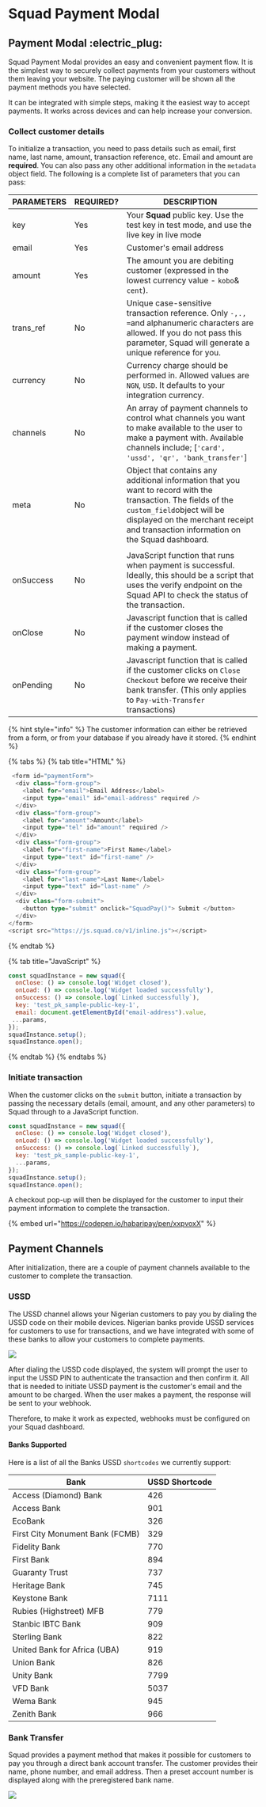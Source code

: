 # Squad Payment Modal

## Payment Modal :electric\_plug:&#x20;

Squad Payment Modal provides an easy and convenient payment flow. It is the simplest way to securely collect payments from your customers without them leaving your website. The paying customer will be shown all the payment methods you have selected.

It can be integrated with simple steps, making it the easiest way to accept payments. It works across devices and can help increase your conversion.

### Collect customer details

To initialize a transaction, you need to pass details such as email, first name, last name, amount, transaction reference, etc. Email and amount are **required**. You can also pass any other additional information in the `metadata` object field. The following is a complete list of parameters that you can pass:

| PARAMETERS | REQUIRED? | DESCRIPTION                                                                                                                                                                                                                        |
| ---------- | --------- | ---------------------------------------------------------------------------------------------------------------------------------------------------------------------------------------------------------------------------------- |
| key        | Yes       | Your **Squad** public key. Use the test key in test mode, and use the live key in live mode                                                                                                                                        |
| email      | Yes       | Customer's email address                                                                                                                                                                                                           |
| amount     | Yes       | The amount you are debiting customer (expressed in the lowest currency value - `kobo`& `cent`).                                                                                                                                    |
| trans\_ref | No        | Unique case-sensitive transaction reference. Only `-,., =`and alphanumeric characters are allowed. If you do not pass this parameter, Squad will generate a unique reference for you.                                              |
| currency   | No        | Currency charge should be performed in. Allowed values are `NGN`, `USD`. It defaults to your integration currency.                                                                                                                 |
| channels   | No        | An array of payment channels to control what channels you want to make available to the user to make a payment with. Available channels include; \[`'card', 'ussd', 'qr', 'bank_transfer'`]                                        |
| meta       | No        | Object that contains any additional information that you want to record with the transaction. The fields of the `custom_field`object will be displayed on the merchant receipt and transaction information on the Squad dashboard. |
|            |           |                                                                                                                                                                                                                                    |
| onSuccess  | No        | JavaScript function that runs when payment is successful. Ideally, this should be a script that uses the verify endpoint on the Squad API to check the status of the transaction.                                                  |
| onClose    | No        | Javascript function that is called if the customer closes the payment window instead of making a payment.                                                                                                                          |
| onPending  | No        | Javascript function that is called if the customer clicks on `Close Checkout` before we receive their bank transfer. (This only applies to `Pay-with-Transfer` transactions)                                                       |

{% hint style="info" %}
The customer information can either be retrieved from a form, or from your database if you already have it stored.
{% endhint %}

{% tabs %}
{% tab title="HTML" %}
```typescript
 <form id="paymentForm">
  <div class="form-group">
    <label for="email">Email Address</label>
    <input type="email" id="email-address" required />
  </div>
  <div class="form-group">
    <label for="amount">Amount</label>
    <input type="tel" id="amount" required />
  </div>
  <div class="form-group">
    <label for="first-name">First Name</label>
    <input type="text" id="first-name" />
  </div>
  <div class="form-group">
    <label for="last-name">Last Name</label>
    <input type="text" id="last-name" />
  </div>
  <div class="form-submit">
    <button type="submit" onclick="SquadPay()"> Submit </button>
  </div>
</form>
<script src="https://js.squad.co/v1/inline.js"></script> 
```
{% endtab %}

{% tab title="JavaScript" %}
```javascript
const squadInstance = new squad({
  onClose: () => console.log('Widget closed'),
  onLoad: () => console.log('Widget loaded successfully'),
  onSuccess: () => console.log(`Linked successfully`),
  key: 'test_pk_sample-public-key-1',
  email: document.getElementById("email-address").value,
 ...params,
});
squadInstance.setup();
squadInstance.open();
```
{% endtab %}
{% endtabs %}

### Initiate transaction

When the customer clicks on the `submit` button, initiate a transaction by passing the necessary details (email, amount, and any other parameters) to Squad through to a JavaScript function.&#x20;

```javascript
const squadInstance = new squad({
  onClose: () => console.log('Widget closed'),
  onLoad: () => console.log('Widget loaded successfully'),
  onSuccess: () => console.log(`Linked successfully`),
  key: 'test_pk_sample-public-key-1',
  ...params,
});
squadInstance.setup();
squadInstance.open();
```

A checkout pop-up will then be displayed for the customer to input their payment information to complete the transaction.&#x20;

{% embed url="https://codepen.io/habaripay/pen/xxpvoxX" %}



## Payment Channels

After initialization, there are a couple of payment channels available to the customer to complete the transaction.

### USSD

The USSD channel allows your Nigerian customers to pay you by dialing the USSD code on their mobile devices. Nigerian banks provide USSD services for customers to use for transactions, and we have integrated with some of these banks to allow your customers to complete payments.&#x20;

![](../.gitbook/assets/image.png)

After dialing the USSD code displayed, the system will prompt the user to input the USSD PIN to authenticate the transaction and then confirm it. All that is needed to initiate USSD payment is the customer's email and the amount to be charged. When the user makes a payment, the response will be sent to your webhook.&#x20;

Therefore, to make it work as expected, webhooks must be configured on your Squad dashboard.

#### Banks Supported

Here is a list of all the Banks USSD `shortcodes` we currently support:

| Bank                            | USSD Shortcode |
| ------------------------------- | -------------- |
| Access (Diamond) Bank           | 426            |
| Access Bank                     | 901            |
| EcoBank                         | 326            |
| First City Monument Bank (FCMB) | 329            |
| Fidelity Bank                   | 770            |
| First Bank                      | 894            |
| Guaranty Trust                  | 737            |
| Heritage Bank                   | 745            |
| Keystone Bank                   | 7111           |
| Rubies (Highstreet) MFB         | 779            |
| Stanbic IBTC Bank               | 909            |
| Sterling Bank                   | 822            |
| United Bank for Africa (UBA)    | 919            |
| Union Bank                      | 826            |
| Unity Bank                      | 7799           |
| VFD Bank                        | 5037           |
| Wema Bank                       | 945            |
| Zenith Bank                     | 966            |

### Bank Transfer

Squad provides a payment method that makes it possible for customers to pay you through a direct bank account transfer. The customer provides their name, phone number, and email address. Then a preset account number is displayed along with the preregistered bank name.&#x20;

![](<../.gitbook/assets/image (1).png>)
